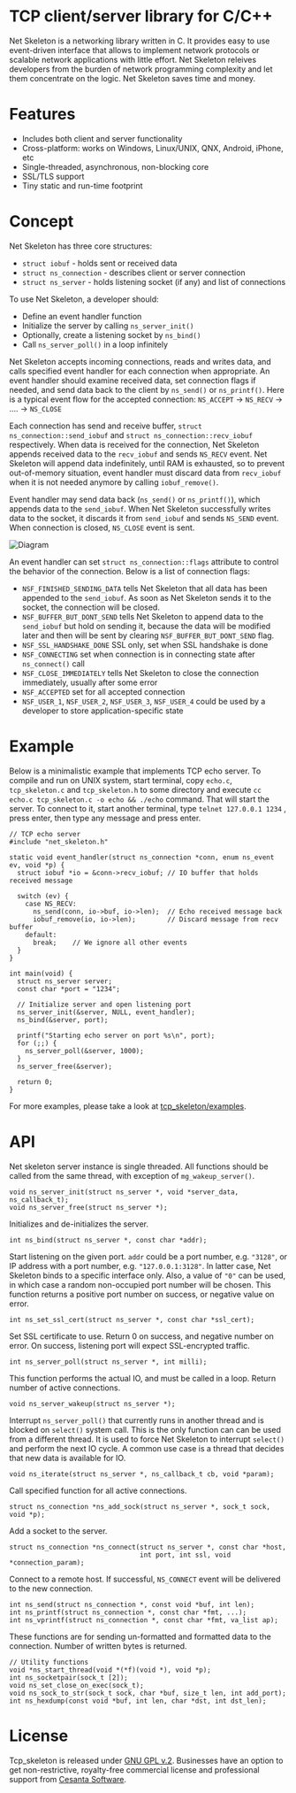 TCP client/server library for C/C++
===================================

Net Skeleton is a networking library written in C.
It provides easy to use event-driven interface that allows to implement
network protocols or scalable network applications  with little effort.
Net Skeleton releives developers from the burden of network programming
complexity and let them concentrate on the logic.
Net Skeleton saves time and money.

# Features

   * Includes both client and server functionality
   * Cross-platform: works on Windows, Linux/UNIX, QNX, Android, iPhone, etc
   * Single-threaded, asynchronous, non-blocking core
   * SSL/TLS support
   * Tiny static and run-time footprint

# Concept

Net Skeleton has three core structures:

   * `struct iobuf` - holds sent or received data
   * `struct ns_connection` - describes client or server connection
   * `struct ns_server` - holds listening socket (if any) and list of
      connections

To use Net Skeleton, a developer should:

   * Define an event handler function
   * Initialize the server by calling `ns_server_init()`
   * Optionally, create a listening socket by `ns_bind()`
   * Call `ns_server_poll()` in a loop infinitely

Net Skeleton accepts incoming connections, reads and writes data, and
calls specified event handler for each connection when appropriate. An
event handler should examine received data, set connection flags if needed,
and send data back to the client by `ns_send()` or `ns_printf()`. Here is a
typical event flow for the accepted connection:
`NS_ACCEPT` -> `NS_RECV` -> .... -> `NS_CLOSE`

Each connection has send and receive buffer, `struct ns_connection::send_iobuf`
and `struct ns_connection::recv_iobuf` respectively. When data is received
for the connection, Net Skeleton appends received data to the `recv_iobuf` and
sends `NS_RECV` event. Net Skeleton will append data indefinitely, until
RAM is exhausted, so to prevent out-of-memory situation, event handler must
discard data from `recv_iobuf` when it is not needed anymore by calling
`iobuf_remove()`.

Event handler may send data back (`ns_send()` or
`ns_printf()`), which appends data to the `send_iobuf`. When Net Skeleton
successfully writes data to the socket, it discards it from `send_iobuf` and
sends `NS_SEND` event. When connection is closed, `NS_CLOSE` event is sent.

![Diagram](http://cesanta.com/images/net_skeleton/iobuf.png)

An event handler can set `struct ns_connection::flags` attribute to control
the behavior of the connection.  Below is a list of connection flags:

   * `NSF_FINISHED_SENDING_DATA` tells Net Skeleton that all data has been
      appended to the `send_iobuf`. As soon as Net Skeleton sends it to the
      socket, the connection will be closed.
   * `NSF_BUFFER_BUT_DONT_SEND` tells Net Skeleton to append data to the
      `send_iobuf` but hold on sending it, because the data will be modified
      later and then will be sent by clearing `NSF_BUFFER_BUT_DONT_SEND` flag.
   * `NSF_SSL_HANDSHAKE_DONE` SSL only, set when SSL handshake is done
   * `NSF_CONNECTING` set when connection is in connecting state after
      `ns_connect()` call
   * `NSF_CLOSE_IMMEDIATELY` tells Net Skeleton to close the connection
      immediately, usually after some error
   * `NSF_ACCEPTED` set for all accepted connection
   * `NSF_USER_1`, `NSF_USER_2`, `NSF_USER_3`, `NSF_USER_4` could be
      used by a developer to store application-specific state
      
# Example

Below is a minimalistic example that implements TCP echo server. To compile
and run on UNIX system, start terminal, copy `echo.c`, `tcp_skeleton.c` and
`tcp_skeleton.h` to some directory and execute
`cc echo.c tcp_skeleton.c -o echo && ./echo` command. That will start the
server. To connect to it, start another terminal, type
`telnet 127.0.0.1 1234` , press enter, then type any message and press enter.

    // TCP echo server
    #include "net_skeleton.h"

    static void event_handler(struct ns_connection *conn, enum ns_event ev, void *p) {
      struct iobuf *io = &conn->recv_iobuf; // IO buffer that holds received message

      switch (ev) {
        case NS_RECV:
          ns_send(conn, io->buf, io->len);  // Echo received message back
          iobuf_remove(io, io->len);        // Discard message from recv buffer
        default:
          break;    // We ignore all other events
      }
    }

    int main(void) {
      struct ns_server server;
      const char *port = "1234";

      // Initialize server and open listening port
      ns_server_init(&server, NULL, event_handler);
      ns_bind(&server, port);

      printf("Starting echo server on port %s\n", port);
      for (;;) {
        ns_server_poll(&server, 1000);
      }
      ns_server_free(&server);

      return 0;
    }

For more examples, please take a look at
[tcp_skeleton/examples](https://github.com/cesanta/tcp_skeleton/tree/master/examples).

# API

Net skeleton server instance is single threaded. All functions should be
called from the same thread, with exception of `mg_wakeup_server()`.

    void ns_server_init(struct ns_server *, void *server_data, ns_callback_t);
    void ns_server_free(struct ns_server *);

Initializes and de-initializes the server.

    int ns_bind(struct ns_server *, const char *addr);

Start listening on the given port. `addr` could be a port number,
e.g. `"3128"`, or IP address with a port number, e.g. `"127.0.0.1:3128"`.
In latter case, Net Skeleton binds to a specific interface only. Also,
a value of `"0"` can be used, in which case a random non-occupied port number
will be chosen. This function returns a positive port number on success, or
negative value on error.

    int ns_set_ssl_cert(struct ns_server *, const char *ssl_cert);

Set SSL certificate to use. Return 0 on success, and negative number on error.
On success, listening port will expect SSL-encrypted traffic.

    int ns_server_poll(struct ns_server *, int milli);

This function performs the actual IO, and must be called in a loop.
Return number of active connections.

    void ns_server_wakeup(struct ns_server *);

Interrupt `ns_server_poll()` that currently runs in another thread and is
blocked on `select()` system call. This is the only function can can be
used from a different thread. It is used to force Net Skeleton to
interrupt `select()` and perform the next IO cycle. A common use case is
a thread that decides that new data is available for IO.

    void ns_iterate(struct ns_server *, ns_callback_t cb, void *param);

Call specified function for all active connections.

    struct ns_connection *ns_add_sock(struct ns_server *, sock_t sock, void *p);

Add a socket to the server.

    struct ns_connection *ns_connect(struct ns_server *, const char *host,
                                     int port, int ssl, void *connection_param);

Connect to a remote host. If successful, `NS_CONNECT` event will be delivered
to the new connection.

    int ns_send(struct ns_connection *, const void *buf, int len);
    int ns_printf(struct ns_connection *, const char *fmt, ...);
    int ns_vprintf(struct ns_connection *, const char *fmt, va_list ap);

These functions are for sending un-formatted and formatted data to the
connection. Number of written bytes is returned.

    // Utility functions
    void *ns_start_thread(void *(*f)(void *), void *p);
    int ns_socketpair(sock_t [2]);
    void ns_set_close_on_exec(sock_t);
    void ns_sock_to_str(sock_t sock, char *buf, size_t len, int add_port);
    int ns_hexdump(const void *buf, int len, char *dst, int dst_len);


# License

Tcp_skeleton is released under
[GNU GPL v.2](http://www.gnu.org/licenses/old-licenses/gpl-2.0.html).
Businesses have an option to get non-restrictive, royalty-free commercial
license and professional support from
[Cesanta Software](http://cesanta.com).
